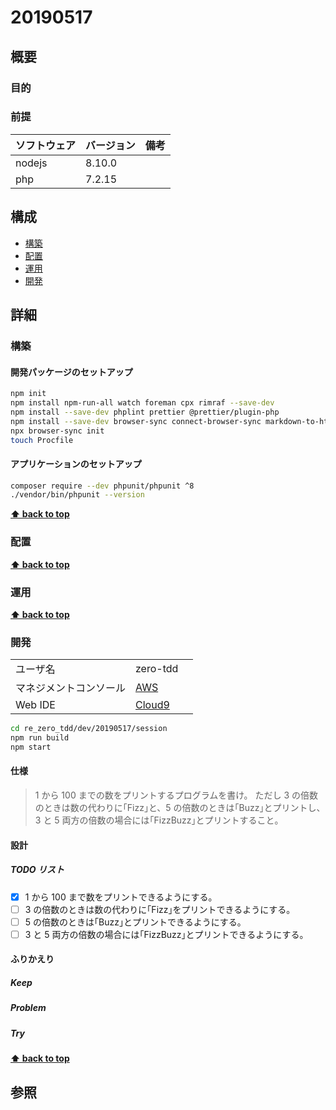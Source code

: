 # 20190517

## 概要

### 目的

### 前提

| ソフトウェア | バージョン | 備考 |
| :----------- | :--------- | :--- |
| nodejs       | 8.10.0     |      |
| php          | 7.2.15     |      |

## 構成

- [構築](#構築)
- [配置](#配置)
- [運用](#運用)
- [開発](#開発)

## 詳細

### 構築

#### 開発パッケージのセットアップ

```bash
npm init
npm install npm-run-all watch foreman cpx rimraf --save-dev
npm install --save-dev phplint prettier @prettier/plugin-php
npm install --save-dev browser-sync connect-browser-sync markdown-to-html
npx browser-sync init
touch Procfile
```

#### アプリケーションのセットアップ

```bash
composer require --dev phpunit/phpunit ^8
./vendor/bin/phpunit --version
```

**[⬆ back to top](#構成)**

### 配置

**[⬆ back to top](#構成)**

### 運用

**[⬆ back to top](#構成)**

### 開発

|                        |                                                                                                     |     |
| :--------------------- | :-------------------------------------------------------------------------------------------------- | :-- |
| ユーザ名               | zero-tdd                                                                                            |     |
| マネジメントコンソール | [AWS](https://hiroshima-arc.signin.aws.amazon.com/console)                                          |     |
| Web IDE                | [Cloud9](https://ap-northeast-1.console.aws.amazon.com/cloud9/ide/8303dea7388a40018c1fa92c976b2824) |     |

```bash
cd re_zero_tdd/dev/20190517/session
npm run build
npm start
```

#### 仕様

> 1 から 100 までの数をプリントするプログラムを書け。
> ただし 3 の倍数のときは数の代わりに｢Fizz｣と、5 の倍数のときは｢Buzz｣とプリントし、3 と 5 両方の倍数の場合には｢FizzBuzz｣とプリントすること。

#### 設計

##### TODO リスト

- [x] 1 から 100 まで数をプリントできるようにする。
- [ ] 3 の倍数のときは数の代わりに｢Fizz｣をプリントできるようにする。
- [ ] 5 の倍数のときは｢Buzz｣とプリントできるようにする。
- [ ] 3 と 5 両方の倍数の場合には｢FizzBuzz｣とプリントできるようにする。

#### ふりかえり

##### Keep

##### Problem

##### Try

**[⬆ back to top](#構成)**

## 参照
